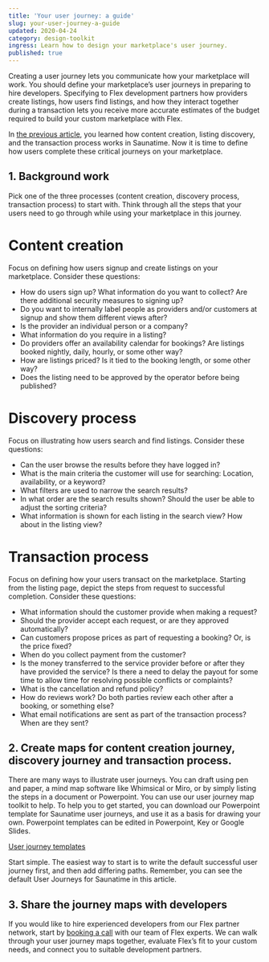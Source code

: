 ```yaml
---
title: 'Your user journey: a guide'
slug: your-user-journey-a-guide
updated: 2020-04-24
category: design-toolkit
ingress: Learn how to design your marketplace's user journey.
published: true
---
```


Creating a user journey lets you communicate how your marketplace will
work. You should define your marketplace’s user journeys in preparing to
hire developers. Specifying to Flex development partners how providers
create listings, how users find listings, and how they interact together
during a transaction lets you receive more accurate estimates of the
budget required to build your custom marketplace with Flex.

In
[the previous article](/src/docs/design-toolkit/user-journey/index.md),
you learned how content creation, listing discovery, and the transaction
process works in Saunatime. Now it is time to define how users complete
these critical journeys on your marketplace.

## 1. Background work

Pick one of the three processes (content creation, discovery process,
transaction process) to start with. Think through all the steps that
your users need to go through while using your marketplace in this
journey.

# Content creation

Focus on defining how users signup and create listings on your
marketplace. Consider these questions:

- How do users sign up? What information do you want to collect? Are
  there additional security measures to signing up?
- Do you want to internally label people as providers and/or customers
  at signup and show them different views after?
- Is the provider an individual person or a company?
- What information do you require in a listing?
- Do providers offer an availability calendar for bookings? Are listings
  booked nightly, daily, hourly, or some other way?
- How are listings priced? Is it tied to the booking length, or some
  other way?
- Does the listing need to be approved by the operator before being
  published?

# Discovery process

Focus on illustrating how users search and find listings. Consider these
questions:

- Can the user browse the results before they have logged in?
- What is the main criteria the customer will use for searching:
  Location, availability, or a keyword?
- What filters are used to narrow the search results?
- In what order are the search results shown? Should the user be able to
  adjust the sorting criteria?
- What information is shown for each listing in the search view? How
  about in the listing view?

# Transaction process

Focus on defining how your users transact on the marketplace. Starting
from the listing page, depict the steps from request to successful
completion. Consider these questions:

- What information should the customer provide when making a request?
- Should the provider accept each request, or are they approved
  automatically?
- Can customers propose prices as part of requesting a booking? Or, is
  the price fixed?
- When do you collect payment from the customer?
- Is the money transferred to the service provider before or after they
  have provided the service? Is there a need to delay the payout for
  some time to allow time for resolving possible conflicts or
  complaints?
- What is the cancellation and refund policy?
- How do reviews work? Do both parties review each other after a
  booking, or something else?
- What email notifications are sent as part of the transaction process?
  When are they sent?

## 2. Create maps for content creation journey, discovery journey and transaction process.

There are many ways to illustrate user journeys. You can draft using pen
and paper, a mind map software like Whimsical or Miro, or by simply
listing the steps in a document or Powerpoint. You can use our user
journey map toolkit to help. To help you to get started, you can
download our Powerpoint template for Saunatime user journeys, and use it
as a basis for drawing your own. Powerpoint templates can be edited in
Powerpoint, Key or Google Slides.

[User journey templates](/flex-design-toolkit.pptx)

Start simple. The easiest way to start is to write the default
successful user journey first, and then add differing paths. Remember,
you can see the default User Journeys for Saunatime in this article.

## 3. Share the journey maps with developers

If you would like to hire experienced developers from our Flex partner
network, start by [booking a call](https://calendly.com/welcome-to-flex)
with our team of Flex experts. We can walk through your user journey
maps together, evaluate Flex’s fit to your custom needs, and connect you
to suitable development partners.
